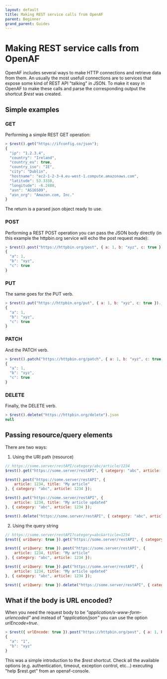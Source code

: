 ```yaml
---
layout: default
title: Making REST service calls from OpenAF
parent: Beginner
grand_parent: Guides
---
```


# Making REST service calls from OpenAF

OpenAF includes several ways to make HTTP connections and retrieve data from them. An usually the most usefull connections are to services that expose some kind of REST API "talking" in JSON. To make it easy in OpenAF to make these calls and parse the corresponding output the shortcut _$rest_ was created.

## Simple examples

### GET 

Performing a simple REST GET operation:

````javascript
> $rest().get("https://ifconfig.co/json");
{
  "ip": "1.2.3.4",
  "country": "Ireland",
  "country_eu": true,
  "country_iso": "IE",
  "city": "Dublin",
  "hostname": "ec2-1-2-3-4.eu-west-1.compute.amazonaws.com",
  "latitude": 53.3338,
  "longitude": -6.2488,
  "asn": "AS16509",
  "asn_org": "Amazon.com, Inc."
}
````

The return is a parsed json object ready to use.

### POST

Performing a REST POST operation you can pass the JSON body directly (in this example the httpbin.org service will echo the post request made):

````javascript
> $rest().post("https://httpbin.org/post", { a: 1, b: "xyz", c: true }).json
{
  "a": 1,
  "b": "xyz",
  "c": true
}
````

### PUT

The same goes for the PUT verb.

````javascript
> $rest().put("https://httpbin.org/put", { a: 1, b: "xyz", c: true }).json
{
  "a": 1,
  "b": "xyz",
  "c": true
}
````

### PATCH

And the PATCH verb.

````javascript
> $rest().patch("https://httpbin.org/patch", { a: 1, b: "xyz", c: true }).json
{
  "a": 1,
  "b": "xyz",
  "c": true
}
````

### DELETE

Finally, the DELETE verb.

````javascript
> $rest().delete("https://httpbin.org/delete").json
null
````

## Passing resource/query elements

There are two ways:

1. Using the URI path (resource)

````javascript
// https://some.server/restAPI/category/abc/article/1234
$rest().get("https://some.server/restAPI", { category: "abc", article: 1234 });

$rest().post("https://some.server/restAPI", { 
    article: 1234, title: "My article" 
}, { category: "abc", article: 1234 });

$rest().put("https://some.server/restAPI", { 
    article: 1234, title: "My article updated" 
}, { category: "abc", article: 1234 });

$rest().delete("https://some.server/restAPI", { category: "abc", article: 1234 });
````

2. Using the query string

````javascript
// https://some.server/restAPI?category=abc&article=1234
$rest({ uriQuery: true }).get("https://some.server/restAPI", { category: "abc", article: 1234 });

$rest({ uriQuery: true }).post("https://some.server/restAPI", { 
    article: 1234, title: "My article" 
}, { category: "abc", article: 1234 });

$rest({ uriQuery: true }).put("https://some.server/restAPI", { 
    article: 1234, title: "My article updated" 
}, { category: "abc", article: 1234 });

$rest({ uriQuery: true }).delete("https://some.server/restAPI", { category: "abc", article: 1234 });
````

## What if the body is URL encoded?

When you need the request body to be _"application/x-www-form-urlencoded"_ and instead of _"application/json"_ you can use the option _urlEncode=true_.

````javascript
> $rest({ urlEncode: true }).post("https://httpbin.org/post", { a: 1, b: "xyz" }).form
{
  "a": "1",
  "b": "xyz"
}
````

This was a simple introduction to the _$rest_ shortcut. Check all the available options (e.g. authentication, timeout, exception control, etc&#46;&#46;&#46;) executing "help $rest.get" from an openaf-console.